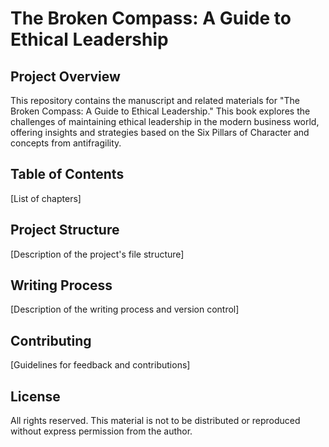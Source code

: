 # The Broken Compass: A Guide to Ethical Leadership

## Project Overview

This repository contains the manuscript and related materials for "The Broken Compass: A Guide to Ethical Leadership." This book explores the challenges of maintaining ethical leadership in the modern business world, offering insights and strategies based on the Six Pillars of Character and concepts from antifragility.

## Table of Contents

[List of chapters]

## Project Structure

[Description of the project's file structure]

## Writing Process

[Description of the writing process and version control]

## Contributing

[Guidelines for feedback and contributions]

## License

All rights reserved. This material is not to be distributed or reproduced without express permission from the author.
